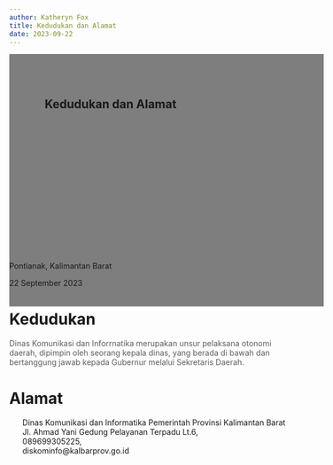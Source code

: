 ```yaml
---
author: Katheryn Fox
title: Kedudukan dan Alamat
date: 2023-09-22
---
```

<section class="">
    <div class="relative bg-white dark:bg-gray-600" style="height: 360px; background-image: url('/images/banner.png'); background-repeat: no-repeat; background-position: center; background-size: 100% auto;">
        <div style="background: rgba(0,0,0,0.5); width: 100%; height: 100%; padding: 48px 32px;" class="absolute bottom-0 left-0">
            <div class="container-besar" style="height: 100%; padding: 0 32px;">
                <div class="absolute bottom-8">
                    <h2 class="text-white font-bold text-4xl mb-2">Kedudukan dan Alamat</h2>
                </div>
            </div>
        </div>
    </div>
    <div class="bg-white dark:bg-gray-900">
        <div style="width: 100%; height: auto;" class="container-besar flex align-center px-8 py-3">
            <i class="fas fa-map-marker-alt black-fill white-fill mr-2" style="font-size: 24px"></i>
            <p class="mr-8">Pontianak, Kalimantan Barat</p>
            <i style="font-size: 24px;" class="far fa-calendar text-black dark:text-white mr-2"></i>
            <p class="mr-8">22 September 2023</p>
        </div>
    </div>
</section>
<div class="container-besar flex px-8" style="gap: 80px">
    <div style="flex: 1;" class="my-16">
        <div class="flex justify-center mb-4">
            <i style="font-size: 96px;" class="fas fa-street-view"></i>
        </div>
        <div class="">
            <h1 class="font-bold text-2xl text-center mb-4">Kedudukan</h1>
            <p class="text-sm" style="opacity: 70%">Dinas Komunikasi dan Inforrnatika merupakan unsur pelaksana otonomi daerah, dipimpin oleh seorang kepala dinas, yang berada di bawah dan bertanggung jawab kepada Gubernur melalui Sekretaris Daerah.</p>
        </div>
    </div>
    <div style="flex: 1;" class="my-16">
        <div class="flex justify-center mb-4">
            <i style="font-size: 96px;" class="fas fa-map-marker-alt"></i>
        </div>
        <div class="">
            <h1 class="font-bold text-2xl text-center mb-4">Alamat</h1>
            <ul style="list-style-type: circle;" class="mx-auto">
                <li style="list-style-type: none"><i class='mr-1 fas fa-map-marker-alt'></i> Dinas Komunikasi dan Informatika Pemerintah Provinsi Kalimantan Barat
                    Jl. Ahmad Yani Gedung Pelayanan Terpadu Lt.6,
                </li>
                <li style="list-style-type: none"><i class='mr-1 fas fa-phone-alt'></i> 089699305225,</li>
                <li style="list-style-type: none"><i class='mr-1 far fa-envelope'></i> diskominfo@kalbarprov.go.id</li>
            </ul>
        </div>
    </div>
</div>